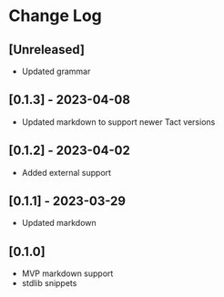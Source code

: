# Change Log


## [Unreleased]

- Updated grammar

## [0.1.3] - 2023-04-08

- Updated markdown to support newer Tact versions

## [0.1.2] - 2023-04-02

- Added external support

## [0.1.1] - 2023-03-29

- Updated markdown

## [0.1.0]

- MVP markdown support
- stdlib snippets
